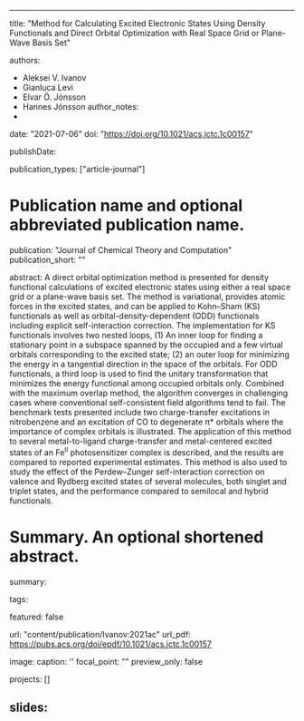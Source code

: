 
---
title: "Method for Calculating Excited Electronic States Using Density Functionals and Direct Orbital Optimization with Real Space Grid or Plane-Wave Basis Set"

authors:
- Aleksei V. Ivanov 
- Gianluca Levi  
- Elvar Ö. Jónsson 
- Hannes Jónsson 
author_notes:
- 
date: "2021-07-06"
doi: "https://doi.org/10.1021/acs.jctc.1c00157"


publishDate: 

publication_types: ["article-journal"]



# Publication name and optional abbreviated publication name.
publication: "Journal of Chemical Theory and Computation"
publication_short: ""

abstract: A direct orbital optimization method is presented for density functional calculations of excited electronic states using either a real space grid or a plane-wave basis set. The method is variational, provides atomic forces in the excited states, and can be applied to Kohn–Sham (KS) functionals as well as orbital-density-dependent (ODD) functionals including explicit self-interaction correction. The implementation for KS functionals involves two nested loops, (1) An inner loop for finding a stationary point in a subspace spanned by the occupied and a few virtual orbitals corresponding to the excited state; (2) an outer loop for minimizing the energy in a tangential direction in the space of the orbitals. For ODD functionals, a third loop is used to find the unitary transformation that minimizes the energy functional among occupied orbitals only. Combined with the maximum overlap method, the algorithm converges in challenging cases where conventional self-consistent field algorithms tend to fail. The benchmark tests presented include two charge-transfer excitations in nitrobenzene and an excitation of CO to degenerate π* orbitals where the importance of complex orbitals is illustrated. The application of this method to several metal-to-ligand charge-transfer and metal-centered excited states of an Fe<sup>II</sup> photosensitizer complex is described, and the results are compared to reported experimental estimates. This method is also used to study the effect of the Perdew–Zunger self-interaction correction on valence and Rydberg excited states of several molecules, both singlet and triplet states, and the performance compared to semilocal and hybrid functionals.

# Summary. An optional shortened abstract.
summary: 

tags:

featured: false

url: "content/publication/Ivanov:2021ac"
url_pdf: https://pubs.acs.org/doi/epdf/10.1021/acs.jctc.1c00157

image:
  caption: '[](./featured.jpg)'
  focal_point: ""
  preview_only: false

projects: []

slides: 
---

